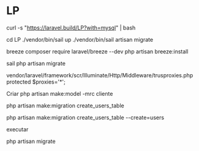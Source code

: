 # LP
curl -s "https://laravel.build/LP?with=mysql" | bash

cd LP
./vendor/bin/sail up
./vendor/bin/sail artisan migrate

breeze
composer require laravel/breeze --dev
php artisan breeze:install


sail
php artisan migrate

vendor/laravel/framework/scr/Illuminate/Http/Middleware/trusproxies.php
protected $proxies='*';

Criar
php artisan make:model -mrc cliente

php artisan make:migration create_users_table

php artisan make:migration create_users_table --create=users

executar

php artisan migrate

